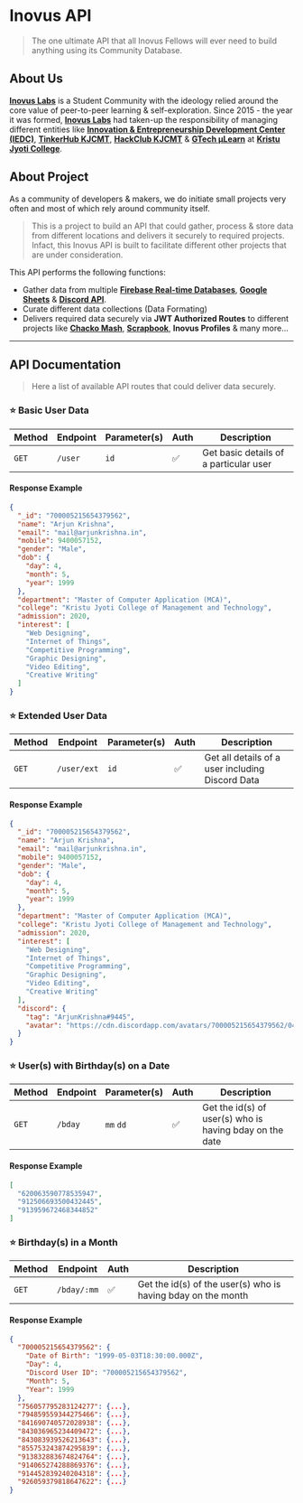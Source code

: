 # Inovus API
> The one ultimate API that all Inovus Fellows will ever need to build anything using its Community Database.

## About Us

[**Inovus Labs**](https://inovuslabs.org/) is a Student Community with the ideology relied around the core value of peer-to-peer learning & self-exploration. Since 2015 - the year it was formed, [**Inovus Labs**](https://inovuslabs.org/) had taken-up the responsibility of managing different entities like [**Innovation & Entrepreneurship Development Center (IEDC)**](https://iedc.startupmission.in/), [**TinkerHub KJCMT**](https://tinkerhub.org/), [**HackClub KJCMT**](https://kjcmt.hackclub.com/) & [**GTech µLearn**](https://mulearn.org/) at [**Kristu Jyoti College**](http://kjcmt.ac.in/).

## About Project

As a community of developers & makers, we do initiate small projects very often and most of which rely around community itself.

> This is a project to build an API that could gather, process & store data from different locations and delivers it securely to required projects. Infact, this Inovus API is built to facilitate different other projects that are under consideration.

This API performs the following functions:
- Gather data from multiple [**Firebase Real-time Databases**](https://firebase.google.com/), [**Google Sheets**](https://developers.google.com/sheets/api) & [**Discord API**](https://discord.js.org).
- Curate different data collections (Data Formating)
- Delivers required data securely via **JWT Authorized Routes** to different projects like [**Chacko Mash**](https://github.com/decoded-cipher/chacko-mash), [**Scrapbook**](https://github.com/decoded-cipher/scrapbook), **Inovus Profiles** & many more...

---

## API Documentation
> Here a list of available API routes that could deliver data securely.

### ⭐ Basic User Data
| Method | Endpoint | Parameter(s) | Auth | Description |
| --- | --- | --- | --- | --- |
| `GET` | `/user` | `id` | ✅ | Get basic details of a particular user |

#### Response Example
```json
{
  "_id": "700005215654379562",
  "name": "Arjun Krishna",
  "email": "mail@arjunkrishna.in",
  "mobile": 9400057152,
  "gender": "Male",
  "dob": {
    "day": 4,
    "month": 5,
    "year": 1999
  },
  "department": "Master of Computer Application (MCA)",
  "college": "Kristu Jyoti College of Management and Technology",
  "admission": 2020,
  "interest": [
    "Web Designing",
    "Internet of Things",
    "Competitive Programming",
    "Graphic Designing",
    "Video Editing",
    "Creative Writing"
  ]
}
```

### ⭐ Extended User Data
| Method | Endpoint | Parameter(s) | Auth | Description |
| --- | --- | --- | --- | --- |
| `GET` | `/user/ext` | `id` | ✅ | Get all details of a user including Discord Data |

#### Response Example
```json
{
  "_id": "700005215654379562",
  "name": "Arjun Krishna",
  "email": "mail@arjunkrishna.in",
  "mobile": 9400057152,
  "gender": "Male",
  "dob": {
    "day": 4,
    "month": 5,
    "year": 1999
  },
  "department": "Master of Computer Application (MCA)",
  "college": "Kristu Jyoti College of Management and Technology",
  "admission": 2020,
  "interest": [
    "Web Designing",
    "Internet of Things",
    "Competitive Programming",
    "Graphic Designing",
    "Video Editing",
    "Creative Writing"
  ],
  "discord": {
    "tag": "ArjunKrishna#9445",
    "avatar": "https://cdn.discordapp.com/avatars/700005215654379562/045daa81c2f645e801d1d83783fa1236.png"
  }
}
```

### ⭐ User(s) with Birthday(s) on a Date
| Method | Endpoint | Parameter(s) | Auth | Description |
| --- | --- | --- | --- | --- |
| `GET` | `/bday ` | `mm` `dd` | ✅ | Get the id(s) of user(s) who is having bday on the date |

#### Response Example
```json
[
  "620063590778535947",
  "912506693500432445",
  "913959672468344852"
]
```

### ⭐ Birthday(s) in a Month
| Method | Endpoint | Auth | Description |
| --- | --- | --- | --- |
| `GET` | `/bday/:mm` | ✅ | Get the id(s) of the user(s) who is having bday on the month |

#### Response Example
```json
{
  "700005215654379562": {
    "Date of Birth": "1999-05-03T18:30:00.000Z",
    "Day": 4,
    "Discord User ID": "700005215654379562",
    "Month": 5,
    "Year": 1999
  },
  "756057795283124277": {...},
  "794859559344275466": {...},
  "841690740572028938": {...},
  "843036965234409472": {...},
  "843083939526213643": {...},
  "855753243874295839": {...},
  "913832883674824764": {...},
  "914065274288869376": {...},
  "914452839240204318": {...},
  "926059379818647622": {...}
}
```